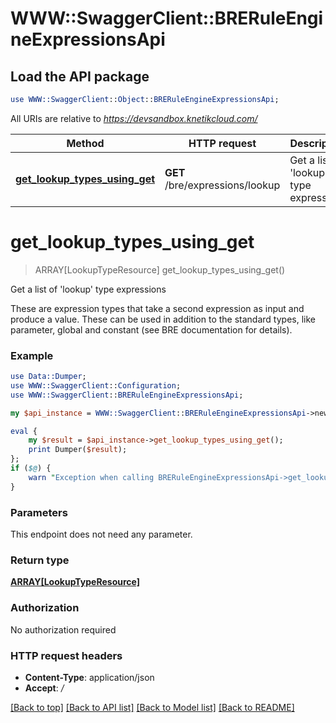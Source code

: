 # WWW::SwaggerClient::BRERuleEngineExpressionsApi

## Load the API package
```perl
use WWW::SwaggerClient::Object::BRERuleEngineExpressionsApi;
```

All URIs are relative to *https://devsandbox.knetikcloud.com/*

Method | HTTP request | Description
------------- | ------------- | -------------
[**get_lookup_types_using_get**](BRERuleEngineExpressionsApi.md#get_lookup_types_using_get) | **GET** /bre/expressions/lookup | Get a list of &#39;lookup&#39; type expressions


# **get_lookup_types_using_get**
> ARRAY[LookupTypeResource] get_lookup_types_using_get()

Get a list of 'lookup' type expressions

These are expression types that take a second expression as input and produce a value. These can be used in addition to the standard types, like parameter, global and constant (see BRE documentation for details).

### Example 
```perl
use Data::Dumper;
use WWW::SwaggerClient::Configuration;
use WWW::SwaggerClient::BRERuleEngineExpressionsApi;

my $api_instance = WWW::SwaggerClient::BRERuleEngineExpressionsApi->new();

eval { 
    my $result = $api_instance->get_lookup_types_using_get();
    print Dumper($result);
};
if ($@) {
    warn "Exception when calling BRERuleEngineExpressionsApi->get_lookup_types_using_get: $@\n";
}
```

### Parameters
This endpoint does not need any parameter.

### Return type

[**ARRAY[LookupTypeResource]**](LookupTypeResource.md)

### Authorization

No authorization required

### HTTP request headers

 - **Content-Type**: application/json
 - **Accept**: */*

[[Back to top]](#) [[Back to API list]](../README.md#documentation-for-api-endpoints) [[Back to Model list]](../README.md#documentation-for-models) [[Back to README]](../README.md)

